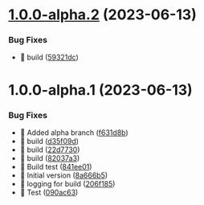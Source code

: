 # [1.0.0-alpha.2](https://github.com/argodevops/semantic-release-rpm/compare/v1.0.0-alpha.1...v1.0.0-alpha.2) (2023-06-13)


### Bug Fixes

* 🐛 build ([59321dc](https://github.com/argodevops/semantic-release-rpm/commit/59321dc1f103001514fd5e00fbe32d1ca692acf7))

# 1.0.0-alpha.1 (2023-06-13)


### Bug Fixes

* 🐛 Added alpha branch ([f631d8b](https://github.com/argodevops/semantic-release-rpm/commit/f631d8b6dd82d1872cb8f4d0b01e8fdf470dbcab))
* 🐛 build ([d35f09d](https://github.com/argodevops/semantic-release-rpm/commit/d35f09d26767ada78af7ae611f1019ff30b79c55))
* 🐛 build ([22d7730](https://github.com/argodevops/semantic-release-rpm/commit/22d7730b4cf766179622113a1ee6cc94b1c63398))
* 🐛 build ([82037a3](https://github.com/argodevops/semantic-release-rpm/commit/82037a3962ad01a1a96ec267b3b8ea51a8041617))
* 🐛 Build test ([841ee01](https://github.com/argodevops/semantic-release-rpm/commit/841ee014b29de95c1b72e9ed816524fd4235d5c3))
* 🐛 Initial version ([8a666b5](https://github.com/argodevops/semantic-release-rpm/commit/8a666b5d2d77065bb35bd721b83d6eda1ff8ece0))
* 🐛 logging for build ([206f185](https://github.com/argodevops/semantic-release-rpm/commit/206f1856b221744ba3d6062653af202e9aa41026))
* 🐛 Test ([090ac63](https://github.com/argodevops/semantic-release-rpm/commit/090ac6323cbe29c88d04cab0d56c8991d8ce9684))
